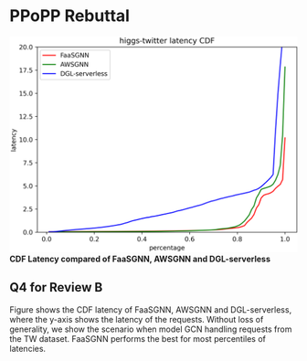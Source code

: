 # PPoPP Rebuttal


![image](CDF_latency.png) 
**CDF Latency compared of FaaSGNN, AWSGNN and DGL-serverless**

## Q4 for Review B

Figure shows the CDF latency of FaaSGNN, AWSGNN and DGL-serverless, where the y-axis shows the latency of the requests.
Without loss of generality, we show the scenario when model GCN handling requests from the TW dataset. FaaSGNN performs the best for most percentiles of latencies.

